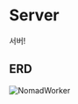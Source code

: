 ﻿# Server

서버!



## ERD

![NomadWorker](https://user-images.githubusercontent.com/37647483/190629790-cd24da1d-fb7c-43ab-9b1b-43600af2cf86.png)
